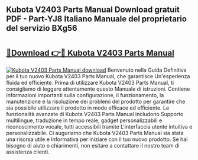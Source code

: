 ## Kubota V2403 Parts Manual Download gratuit PDF - Part-YJ8 Italiano Manuale del proprietario del servizio BXg56

# <h2><a href="http://dfcq2l1.blite.top/?on=Kubota+V2403+Parts+Manual">🔗Download 👉🔴 Kubota V2403 Parts Manual</a></h2>

[![Kubota V2403 Parts Manual download](https://i.imgur.com/lujVjoI.png)](http://dfcq2l1.blite.top/?on=Kubota+V2403+Parts+Manual)
Benvenuto nella Guida Definitiva per il tuo nuovo Kubota V2403 Parts Manual, che garantisce Un'esperienza fluida ed efficiente. Prima di utilizzare Kubota V2403 Parts Manual, ti consigliamo di leggere attentamente questo Manuale di istruzioni. Contiene informazioni importanti sulla configurazione, il funzionamento, la manutenzione e la risoluzione dei problemi del prodotto per garantire che sia possibile utilizzare il prodotto in modo efficace ed efficiente. Le funzionalità avanzate di Kubota V2403 Parts Manual includono Supporto multilingue, traduzione in tempo reale, gadget personalizzabili e riconoscimento vocale, tutti accessibili tramite L'interfaccia utente intuitiva e personalizzabile. Ci auguriamo che Kubota V2403 Parts Manual sia stata una risorsa utile e Informativa per iniziare con il tuo nuovo prodotto. Se hai bisogno di aiuto o chiarimenti, non esitare a contattare il nostro team di assistenza clienti.
